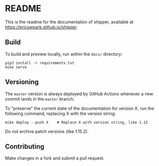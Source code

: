 # README

This is the readme for the documentation of shipper, available at https://ericswpark.github.io/shipper.

## Build

To build and preview locally, run within the `docs/` directory:

```
pip3 install -r requirements.txt
mike serve
```

## Versioning

The `master` version is always deployed by GitHub Actions whenever a new commit lands in the `master` branch.

To "preserve" the current state of the documentation for version X, run the following command, replacing X with the version string:

```
mike deploy --push X    # Replace X with version string, like 1.15
```

Do not archive patch versions (like 1.15.2).

## Contributing

Make changes in a fork and submit a pull request.
